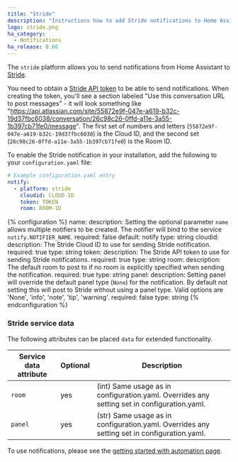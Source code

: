```yaml
---
title: "Stride"
description: "Instructions how to add Stride notifications to Home Assistant."
logo: stride.png
ha_category:
  - Notifications
ha_release: 0.66
---
```


The `stride` platform allows you to send notifications from Home Assistant to [Stride](https://stride.com/).

You need to obtain a [Stride API token](https://developer.atlassian.com/cloud/stride/security/authentication/#using-room-tokens) to be able to send notifications. When creating the token, you'll see a section labeled "Use this conversation URL to post messages" - it will look something like "https://api.atlassian.com/site/55872e9f-047e-a619-b32c-19d37fbc6038/conversation/26c98c26-0ffd-a11e-3a55-1b397cb71fe0/message". The first set of numbers and letters (`55872e9f-047e-a619-b32c-19d37fbc6038`) is the Cloud ID, and the second set (`26c98c26-0ffd-a11e-3a55-1b397cb71fe0`) is the Room ID.

To enable the Stride notification in your installation, add the following to your `configuration.yaml` file:

```yaml
# Example configuration.yaml entry
notify:
  - platform: stride
    cloudid: CLOUD-ID
    token: TOKEN
    room: ROOM-ID
```

{% configuration %}
name:
  description: Setting the optional parameter `name` allows multiple notifiers to be created. The notifier will bind to the service `notify.NOTIFIER_NAME`.
  required: false
  default: notify
  type: string
cloudid:
  description: The Stride Cloud ID to use for sending Stride notification.
  required: true
  type: string
token:
  description: The Stride API token to use for sending Stride notifications.
  required: true
  type: string
room:
  description: The default room to post to if no room is explicitly specified when sending the notification.
  required: true
  type: string
panel:
  description: Setting panel will override the default panel type (`None`) for the notification. By default not setting this will post to Stride without using a panel type. Valid options are 'None', 'info', 'note', 'tip', 'warning'.
  required: false
  type: string
{% endconfiguration %}

### Stride service data

The following attributes can be placed `data` for extended functionality.

| Service data attribute | Optional | Description |
| ---------------------- | -------- | ----------- |
| `room`                 |      yes | (int) Same usage as in configuration.yaml. Overrides any setting set in configuration.yaml.
| `panel`                |      yes | (str) Same usage as in configuration.yaml. Overrides any setting set in configuration.yaml.

To use notifications, please see the [getting started with automation page](/getting-started/automation/).
